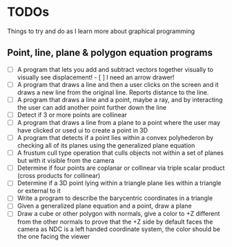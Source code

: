 # TODOs

Things to try and do as I learn more about graphical programming

## Point, line, plane & polygon equation programs
- [ ] A program that lets you add and subtract vectors together visually to visually see displacement!
        - [ ] I need an arrow drawer!
- [ ] A program that draws a line and then a user clicks on the screen and it draws a new line from the original line. Reports distance to the line.
- [ ] A program that draws a line and a point, maybe a ray, and by interacting the user can add another point further down the line
- [ ] Detect if 3 or more points are collinear
- [ ] A program that draws a line from a plane to a point where the user may have clicked or used ui to create a point in 3D
- [ ] A program that detects if a point lies within a convex polyhederon by checking all of its planes using the generalized plane equation
- [ ] A frustum cull type operation that culls objects not within a set of planes but with it visible from the camera
- [ ] Determine if four points are coplanar or collinear via triple scalar product (cross products for collinear)
- [ ] Determine if a 3D point lying within a triangle plane lies within a triangle or external to it
- [ ] Write a program to describe the barycentric coordinates in a triangle 
- [ ] Given a generalized plane equation and a point, draw a plane
- [ ] Draw a cube or other polygon with normals, give a color to +Z different from the other normals to 
        prove that the +Z side by default faces the camera as NDC is a left handed coordinate system, the color should be the one facing the viewer